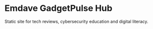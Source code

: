 # Emdave GadgetPulse Hub
Static site for tech reviews, cybersecurity education and digital literacy.

